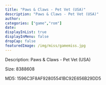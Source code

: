 ```yaml
---
title: "Paws & Claws - Pet Vet (USA)"
description: "Paws & Claws - Pet Vet (USA)"
author: 
categories: ["game","rom"]
date: 
displayInList: true
displayInMenu: false
dropCap: false
featuredImage: /img/miss/gamemiss.jpg
---
```


Description: Paws & Claws - Pet Vet (USA)

Size: 8388608

MD5: 1596C3F8AF92805541BC92E656B29DD5

